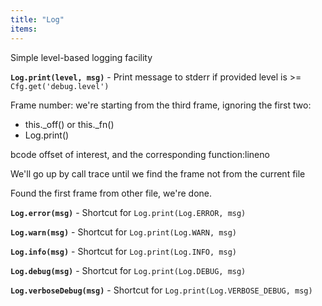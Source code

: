 ```yaml
---
title: "Log"
items:
---
```


Simple level-based logging facility



**`Log.print(level, msg)`** - Print message to stderr if provided
level is >= `Cfg.get('debug.level')`



Frame number: we're starting from the third frame, ignoring the first
two:
- this._off() or this._fn()
- Log.print()



bcode offset of interest, and the corresponding function:lineno



We'll go up by call trace until we find the frame not from the current
file



Found the first frame from other file, we're done.



**`Log.error(msg)`** - Shortcut for `Log.print(Log.ERROR, msg)`



**`Log.warn(msg)`** - Shortcut for `Log.print(Log.WARN, msg)`



**`Log.info(msg)`** - Shortcut for `Log.print(Log.INFO, msg)`



**`Log.debug(msg)`** - Shortcut for `Log.print(Log.DEBUG, msg)`



**`Log.verboseDebug(msg)`** - Shortcut for `Log.print(Log.VERBOSE_DEBUG, msg)`

